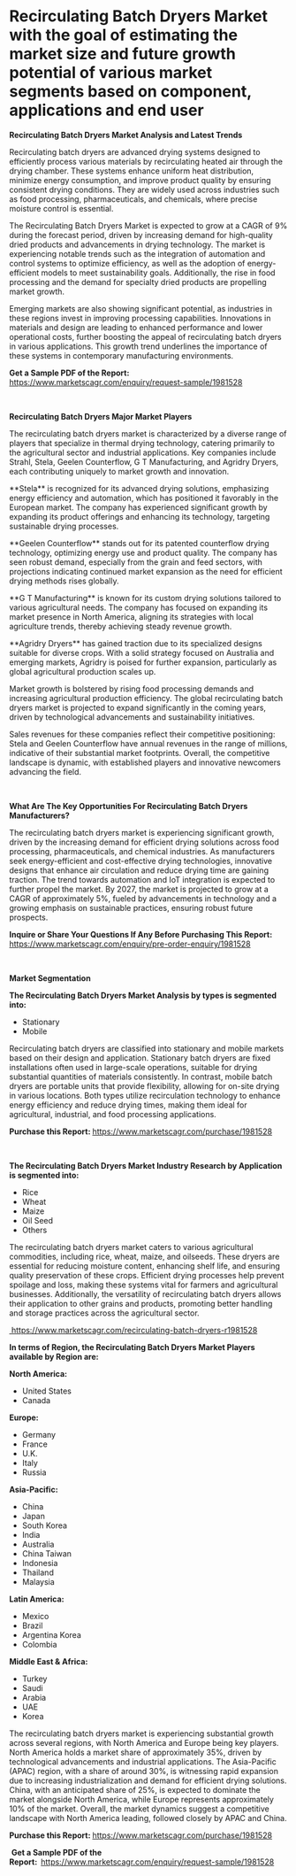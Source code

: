 <p><h1>Recirculating Batch Dryers Market with the goal of estimating the market size and future growth potential of various market segments based on component, applications and end user</h1></p><p><strong>Recirculating Batch Dryers Market Analysis and Latest Trends</strong></p>
<p><p>Recirculating batch dryers are advanced drying systems designed to efficiently process various materials by recirculating heated air through the drying chamber. These systems enhance uniform heat distribution, minimize energy consumption, and improve product quality by ensuring consistent drying conditions. They are widely used across industries such as food processing, pharmaceuticals, and chemicals, where precise moisture control is essential.</p><p>The Recirculating Batch Dryers Market is expected to grow at a CAGR of 9% during the forecast period, driven by increasing demand for high-quality dried products and advancements in drying technology. The market is experiencing notable trends such as the integration of automation and control systems to optimize efficiency, as well as the adoption of energy-efficient models to meet sustainability goals. Additionally, the rise in food processing and the demand for specialty dried products are propelling market growth.</p><p>Emerging markets are also showing significant potential, as industries in these regions invest in improving processing capabilities. Innovations in materials and design are leading to enhanced performance and lower operational costs, further boosting the appeal of recirculating batch dryers in various applications. This growth trend underlines the importance of these systems in contemporary manufacturing environments.</p></p>
<p><strong>Get a Sample PDF of the Report:&nbsp;</strong> <a href="https://www.marketscagr.com/enquiry/request-sample/1981528?utm_campaign=3517&utm_medium=2&utm_source=Github&utm_content=ia&utm_term=16042025&utm_id=recirculating-batch-dryers">https://www.marketscagr.com/enquiry/request-sample/1981528</a></p>
<p>&nbsp;</p>
<p><strong>Recirculating Batch Dryers Major Market Players</strong></p>
<p><p>The recirculating batch dryers market is characterized by a diverse range of players that specialize in thermal drying technology, catering primarily to the agricultural sector and industrial applications. Key companies include Strahl, Stela, Geelen Counterflow, G T Manufacturing, and Agridry Dryers, each contributing uniquely to market growth and innovation.</p><p>**Stela** is recognized for its advanced drying solutions, emphasizing energy efficiency and automation, which has positioned it favorably in the European market. The company has experienced significant growth by expanding its product offerings and enhancing its technology, targeting sustainable drying processes.</p><p>**Geelen Counterflow** stands out for its patented counterflow drying technology, optimizing energy use and product quality. The company has seen robust demand, especially from the grain and feed sectors, with projections indicating continued market expansion as the need for efficient drying methods rises globally.</p><p>**G T Manufacturing** is known for its custom drying solutions tailored to various agricultural needs. The company has focused on expanding its market presence in North America, aligning its strategies with local agriculture trends, thereby achieving steady revenue growth.</p><p>**Agridry Dryers** has gained traction due to its specialized designs suitable for diverse crops. With a solid strategy focused on Australia and emerging markets, Agridry is poised for further expansion, particularly as global agricultural production scales up.</p><p>Market growth is bolstered by rising food processing demands and increasing agricultural production efficiency. The global recirculating batch dryers market is projected to expand significantly in the coming years, driven by technological advancements and sustainability initiatives.</p><p>Sales revenues for these companies reflect their competitive positioning: Stela and Geelen Counterflow have annual revenues in the range of millions, indicative of their substantial market footprints. Overall, the competitive landscape is dynamic, with established players and innovative newcomers advancing the field.</p></p>
<p>&nbsp;</p>
<p><strong>What Are The Key Opportunities For Recirculating Batch Dryers Manufacturers?</strong></p>
<p><p>The recirculating batch dryers market is experiencing significant growth, driven by the increasing demand for efficient drying solutions across food processing, pharmaceuticals, and chemical industries. As manufacturers seek energy-efficient and cost-effective drying technologies, innovative designs that enhance air circulation and reduce drying time are gaining traction. The trend towards automation and IoT integration is expected to further propel the market. By 2027, the market is projected to grow at a CAGR of approximately 5%, fueled by advancements in technology and a growing emphasis on sustainable practices, ensuring robust future prospects.</p></p>
<p><strong>Inquire or Share Your Questions If Any Before Purchasing This Report:</strong> <a href="https://www.marketscagr.com/enquiry/pre-order-enquiry/1981528?utm_campaign=3517&utm_medium=2&utm_source=Github&utm_content=ia&utm_term=16042025&utm_id=recirculating-batch-dryers">https://www.marketscagr.com/enquiry/pre-order-enquiry/1981528</a></p>
<p>&nbsp;</p>
<p><strong>Market Segmentation</strong></p>
<p><strong>The Recirculating Batch Dryers Market Analysis by types is segmented into:</strong></p>
<p><ul><li>Stationary</li><li>Mobile</li></ul></p>
<p><p>Recirculating batch dryers are classified into stationary and mobile markets based on their design and application. Stationary batch dryers are fixed installations often used in large-scale operations, suitable for drying substantial quantities of materials consistently. In contrast, mobile batch dryers are portable units that provide flexibility, allowing for on-site drying in various locations. Both types utilize recirculation technology to enhance energy efficiency and reduce drying times, making them ideal for agricultural, industrial, and food processing applications.</p></p>
<p><strong>Purchase this Report:&nbsp;</strong><a href="https://www.marketscagr.com/purchase/1981528?utm_campaign=3517&utm_medium=2&utm_source=Github&utm_content=ia&utm_term=16042025&utm_id=recirculating-batch-dryers">https://www.marketscagr.com/purchase/1981528</a></p>
<p>&nbsp;</p>
<p><strong>The Recirculating Batch Dryers Market Industry Research by Application is segmented into:</strong></p>
<p><ul><li>Rice</li><li>Wheat</li><li>Maize</li><li>Oil Seed</li><li>Others</li></ul></p>
<p><p>The recirculating batch dryers market caters to various agricultural commodities, including rice, wheat, maize, and oilseeds. These dryers are essential for reducing moisture content, enhancing shelf life, and ensuring quality preservation of these crops. Efficient drying processes help prevent spoilage and loss, making these systems vital for farmers and agricultural businesses. Additionally, the versatility of recirculating batch dryers allows their application to other grains and products, promoting better handling and storage practices across the agricultural sector.</p></p>
<p><a href="https://www.marketscagr.com/recirculating-batch-dryers-r1981528?utm_campaign=3517&utm_medium=2&utm_source=Github&utm_content=ia&utm_term=16042025&utm_id=recirculating-batch-dryers">&nbsp;https://www.marketscagr.com/recirculating-batch-dryers-r1981528</a></p>
<p><strong>In terms of Region, the Recirculating Batch Dryers Market Players available by Region are:</strong></p>
<p>
    <p> <strong> North America: </strong>
        <ul>
            <li>United States</li>
            <li>Canada</li>
        </ul>
        </p> 
    <p> <strong> Europe: </strong>
        <ul>
            <li>Germany</li>
            <li>France</li>
            <li>U.K.</li>
            <li>Italy</li>
            <li>Russia</li>
        </ul>
        </p> 
    <p> <strong> Asia-Pacific: </strong>
        <ul>
            <li>China</li>
            <li>Japan</li>
            <li>South Korea</li>
            <li>India</li>
            <li>Australia</li>
            <li>China Taiwan</li>
            <li>Indonesia</li>
            <li>Thailand</li>
            <li>Malaysia</li>
        </ul>
        </p> 
    <p> <strong> Latin America: </strong>
        <ul>
            <li>Mexico</li>
            <li>Brazil</li>
            <li>Argentina Korea</li>
            <li>Colombia</li>
        </ul>
        </p> 
    <p> <strong> Middle East & Africa: </strong>
        <ul>
            <li>Turkey</li>
            <li>Saudi</li>
            <li>Arabia</li>
            <li>UAE</li>
            <li>Korea</li>
        </ul>
    </p>
    </p>
<p><p>The recirculating batch dryers market is experiencing substantial growth across several regions, with North America and Europe being key players. North America holds a market share of approximately 35%, driven by technological advancements and industrial applications. The Asia-Pacific (APAC) region, with a share of around 30%, is witnessing rapid expansion due to increasing industrialization and demand for efficient drying solutions. China, with an anticipated share of 25%, is expected to dominate the market alongside North America, while Europe represents approximately 10% of the market. Overall, the market dynamics suggest a competitive landscape with North America leading, followed closely by APAC and China.</p></p>
<p><strong>Purchase this Report: </strong><a href="https://www.marketscagr.com/purchase/1981528?utm_campaign=3517&utm_medium=2&utm_source=Github&utm_content=ia&utm_term=16042025&utm_id=recirculating-batch-dryers">https://www.marketscagr.com/purchase/1981528</a></p>
<p>&nbsp;<strong>Get a Sample PDF of the Report:&nbsp;&nbsp;</strong><a href="https://www.marketscagr.com/enquiry/request-sample/1981528?utm_campaign=3517&utm_medium=2&utm_source=Github&utm_content=ia&utm_term=16042025&utm_id=recirculating-batch-dryers">https://www.marketscagr.com/enquiry/request-sample/1981528</a></p>
<p><strong></strong></p>
<p><p></p><p></p><p></p></p>